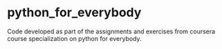 # python_for_everybody
Code developed as part of the assignments and exercises from coursera course specialization on python for everybody.
